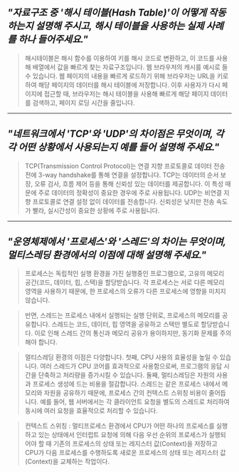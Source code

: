 ## *"자료구조 중 '해시 테이블(Hash Table)'이 어떻게 작동하는지 설명해 주시고, 해시 테이블을 사용하는 실제 사례를 하나 들어주세요."*

> 해시테이블은 해시 함수를 이용하여 키를 해시 코드로 변환하고, 이 코드를 사용해 배열에서 값을 빠르게 찾는 자료구조입니다.
> 웹 브라우저의 캐시를 예시로 들 수 있습니다. 웹 페이지의 내용을 빠르게 로드하기 위해 브라우저는 URL을 키로 하여 해당 페이지의 데이터를 해시 테이블에 저장합니다. 이후 사용자가 다시 페이지에 접근할 때, 브라우저는 해시 테이블을 사용해 빠르게 해당 페이지 데이터를 검색하고, 페이지 로딩 시간을 줄입니다.

---
## *"네트워크에서 'TCP'와 'UDP'의 차이점은 무엇이며, 각각 어떤 상황에서 사용되는지 예를 들어 설명해 주세요."*

> TCP(Transmission Control Protocol)는 연결 지향 프로토콜로 데이터 전송 전에 3-way handshake를 통해 연결을 설정합니다. TCP는 데이터의 순서 보장, 오류 검사, 흐름 제어 등을 통해 신뢰성 있는 데이터를 제공합니다. 이 특성 때문에 주로 데이터의 정확성이 중요한 경우에 주로 사용됩니다.
> UDP는 비연결 지향 프로토콜로 연결 설정 없이 데이터를 전송합니다. 신뢰성은 낮지만 전송 속도가 빨라, 실시간성이 중요한 상황에 주로 사용됩니다.

---
## *"운영체제에서 '프로세스'와 '스레드'의 차이는 무엇이며, 멀티스레딩 환경에서의 이점에 대해 설명해 주세요."*

> 프로세스는 독립적인 실행 환경을 가진 실행중인 프로그램으로, 고유의 메모리 공간(코드, 데이터, 힙, 스택)을 할당받습니다. 각 프로세스는 서로 다른 메모리 영역을 사용하기 때문에, 한 프로세스의 오류가 다른 프로세스에 영향을 미치지 않습니다.

> 반면, 스레드는 프로세스 내에서 실행되는 실행 단위로, 프로세스의 메모리를 공유합니다. 스레드는 코드, 데이터, 힙 영역을 공유하고 스택만 별도로 할당받습니다. 이로 인해 스레드 간의 통신과 메모리 공유가 용이하지만, 동기화 문제를 주의해야 합니다.

> 멀티스레딩 환경의 이점은 다양합니다. 첫째, CPU 사용의 효율성을 높일 수 있습니다. 여러 스레드가 CPU 코어를 효과적으로 사용함으로써, 프로그램의 응답 시간을 단축하고 처리량을 증가시킬 수 있습니다. 둘째, 멀티스레딩은 자원의 사용과 프로세스 생성에 드는 비용을 절감합니다. 스레드는 같은 프로세스 내에서 메모리와 자원을 공유하기 때문에, 프로세스 간의 컨텍스트 스위칭 비용이 줄어듭니다. 예를 들어, 웹 서버에서는 각 클라이언트 요청을 별도의 스레드로 처리하여 동시에 여러 요청을 효율적으로 처리할 수 있습니다.

> 컨텍스트 스위칭 : 멀티프로세스 환경에서 CPU가 어떤 하나의 프로세스를 실행하고 있는 상태에서 인터럽트 요청에 의해 다음 우선 순위의 프로세스가 실행되어야 할 때 기존의 프로세스의 상태 또는 레지스터 값(Context)을 저장하고 CPU가 다음 프로세스를 수행하도록 새로운 프로세스의 상태 또는 레지스터 값(Context)을 교체하는 작업이다.

